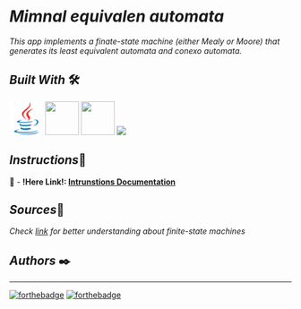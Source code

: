  # ***Mimnal equivalen automata***

*This app implements a finate-state machine (either Mealy or Moore) that generates its least equivalent automata and conexo automata.*

## ***Built With*** 🛠️

<p align="left">
  <a href="https://www.oracle.com/co/java//" target="_blank"> <img src="https://raw.githubusercontent.com/devicons/devicon/2ae2a900d2f041da66e950e4d48052658d850630/icons/java/java-original.svg" height="60" width = "60"></a>
     <a href="https://www.jetbrains.com/es-es/idea/" target="_blank"> <img src="https://upload.wikimedia.org/wikipedia/commons/thumb/9/9c/IntelliJ_IDEA_Icon.svg/1024px-IntelliJ_IDEA_Icon.svg.png" height="60" width = "60"></a>
  <a href="https://www.oracle.com/java/technologies/javase/javafxscenebuilder-info.html" target="_blank"> <img src="https://upload.wikimedia.org/wikipedia/fr/thumb/f/fe/SceneBuilderLogo.png/220px-SceneBuilderLogo.png" height="60" width = "60"></a>
  <a href ="https://code.visualstudio.com/"><img src = "https://www.google.com/imgres?imgurl=https%3A%2F%2Fi.pinimg.com%2Foriginals%2F55%2Fcd%2Fbb%2F55cdbbaedc93e69d775f2461f1141aec.jpg&imgrefurl=https%3A%2F%2Fcooknays.com%2F2020%2F10%2F15%2Fvscode-logo%2F&tbnid=WCNPiQbLRElUKM&vet=12ahUKEwjapdyzqsf2AhX_ZDABHaajAVAQMygGegUIARDPAQ..i&docid=Pf0djST2wonHDM&w=480&h=270&q=visual%20studio%20code%20logo%20for%20readme&ved=2ahUKEwjapdyzqsf2AhX_ZDABHaajAVAQMygGegUIARDPAQ"></a>
</p>


## ***Instructions***📓

🔸 - **!Here Link!: [Intrunstions Documentation]()**



## ***Sources***📎

*Check [link](https://users.exa.unicen.edu.ar/catedras/ccomp1/ApunteAutomatasFinitos.pdf) for better understanding about finite-state machines*

## ***Authors*** ✒️

<p align="left">
    
</p>

---
[![forthebadge](https://forthebadge.com/images/badges/made-with-java.svg)](https://forthebadge.com) 
 [![forthebadge](https://forthebadge.com/images/badges/built-with-love.svg)](https://forthebadge.com)
